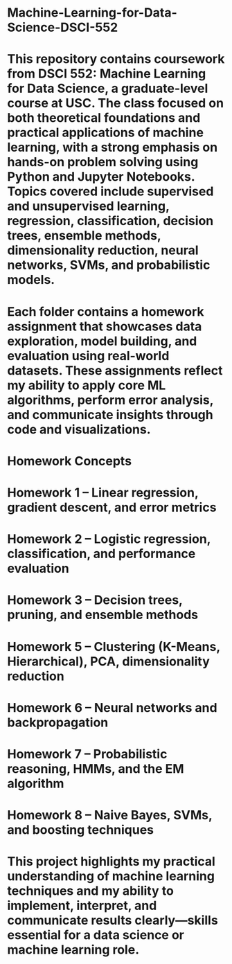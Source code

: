 # Machine-Learning-for-Data-Science-DSCI-552

# This repository contains coursework from DSCI 552: Machine Learning for Data Science, a graduate-level course at USC. The class focused on both theoretical foundations and practical applications of machine learning, with a strong emphasis on hands-on problem solving using Python and Jupyter Notebooks. Topics covered include supervised and unsupervised learning, regression, classification, decision trees, ensemble methods, dimensionality reduction, neural networks, SVMs, and probabilistic models.

# Each folder contains a homework assignment that showcases data exploration, model building, and evaluation using real-world datasets. These assignments reflect my ability to apply core ML algorithms, perform error analysis, and communicate insights through code and visualizations.

# Homework Concepts
# Homework 1 – Linear regression, gradient descent, and error metrics

# Homework 2 – Logistic regression, classification, and performance evaluation

# Homework 3 – Decision trees, pruning, and ensemble methods

# Homework 5 – Clustering (K-Means, Hierarchical), PCA, dimensionality reduction

# Homework 6 – Neural networks and backpropagation

# Homework 7 – Probabilistic reasoning, HMMs, and the EM algorithm

# Homework 8 – Naive Bayes, SVMs, and boosting techniques

# This project highlights my practical understanding of machine learning techniques and my ability to implement, interpret, and communicate results clearly—skills essential for a data science or machine learning role.
